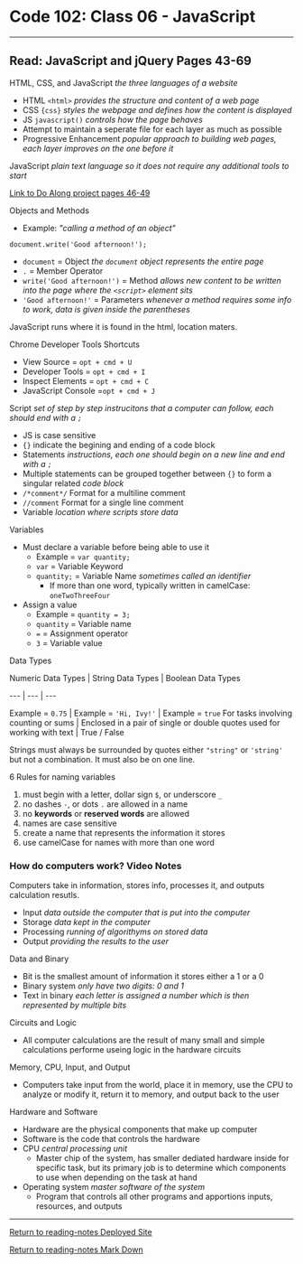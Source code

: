 # Code 102: Class 06 - JavaScript

***

## Read: JavaScript and jQuery Pages 43-69

HTML, CSS, and JavaScript *the three languages of a website*

- HTML `<html>` *provides the structure and content of a web page*
- CSS `{css}` *styles the webpage and defines how the content is displayed*
- JS `javascript()` *controls how the page behaves*
- Attempt to maintain a seperate file for each layer as much as possible
- Progressive Enhancement *popular approach to building web pages, each layer improves on the one before it*

JavaScript *plain text language so it does not require any additional tools to start*

[Link to Do Along project pages 46-49](https://github.com/paneks19/reading06-doalong)

Objects and Methods

- Example: *"calling a method of an object"*

`document.write('Good afternoon!');`

- `document` = Object *the `document` object represents the entire page*
- `.` = Member Operator
- `write('Good afternoon!')` = Method *allows new content to be written into the page where the `<script>` element sits*
- `'Good afternoon!'` = Parameters *whenever a method requires some info to work, data is given inside the parentheses*

JavaScript runs where it is found in the html, location maters.

Chrome Developer Tools Shortcuts

- View Source = `opt + cmd + U`
- Developer Tools = `opt + cmd + I`
- Inspect Elements = `opt + cmd + C`
- JavaScript Console =`opt + cmd + J`

Script *set of step by step instrucitons that a computer can follow, each should end with a `;`*

- JS is case sensitive
- `{}` indicate the begining and ending of a code block
- Statements *instructions, each one should begin on a new line and end with a `;`*
- Multiple statements can be grouped together between `{}` to form a singular related *code block*
- `/*comment*/` Format for a multiline comment
- `//comment` Format for a single line comment
- Variable *location where scripts store data*

Variables

- Must declare a variable before being able to use it
  - Example = `var quantity;`
  - `var` = Variable Keyword
  - `quantity;` = Variable Name *sometimes called an identifier*
    - If more than one word, typically written in camelCase: `oneTwoThreeFour`
- Assign a value
  - Example = `quantity = 3;`
  - `quantity` = Variable name
  - `=` = Assignment operator
  - `3` = Variable value

Data Types

Numeric Data Types | String Data Types | Boolean Data Types

--- | --- | ---

Example = `0.75` | Example = `'Hi, Ivy!'` | Example = `true`
For tasks involving counting or sums | Enclosed in a pair of single or double quotes used for working with text | True / False

Strings must always be surrounded by quotes either `"string"` or `'string'` but not a combination. It must also be on one line.

6 Rules for naming variables

1. must begin with a letter, dollar sign `$`, or underscore `_`
2. no dashes `-`, or dots `.` are allowed in a name
3. no **keywords** or **reserved words** are allowed
4. names are case sensitive
5. create a name that represents the information it stores
6. use camelCase for names with more than one word

### How do computers work? Video Notes

Computers take in information, stores info, processes it, and outputs calculation resutls.

- Input *data outside the computer that is put into the computer*
- Storage *data kept in the computer*
- Processing *running of algorithyms on stored data*
- Output *providing the results to the user*

Data and Binary

- Bit is the smallest amount of information it stores either a 1 or a 0
- Binary system *only have two digits: 0 and 1*
- Text in binary *each letter is assigned a number which is then represented by multiple bits*

Circuits and Logic

- All computer calculations are the result of many small and simple calculations performe useing logic in the hardware circuits

Memory, CPU, Input, and Output

- Computers take input from the world, place it in memory, use the CPU to analyze or modify it, return it to memory, and output back to the user

Hardware and Software

- Hardware are the physical components that make up computer
- Software is the code that controls the hardware
- CPU *central processing unit* 
  - Master chip of the system, has smaller dediated hardware inside for specific task, but its primary job is to determine which components to use when depending on the task at hand
- Operating system *master software of the system*
  - Program that controls all other programs and apportions inputs, resources, and outputs
  

***
[Return to reading-notes Deployed Site](https://paneks19.github.io/reading-notes/)

[Return to reading-notes Mark Down](https://github.com/paneks19/reading-notes)

